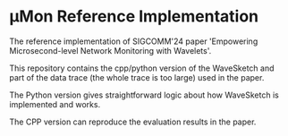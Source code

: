 
# μMon Reference Implementation

The reference implementation of SIGCOMM'24 paper 'Empowering Microsecond-level Network Monitoring with Wavelets'.

This repository contains the cpp/python version of the WaveSketch and part of the data trace (the whole trace is too large) used in the paper. 

The Python version gives straightforward logic about how WaveSketch is implemented and works.

The CPP version can reproduce the evaluation results in the paper.